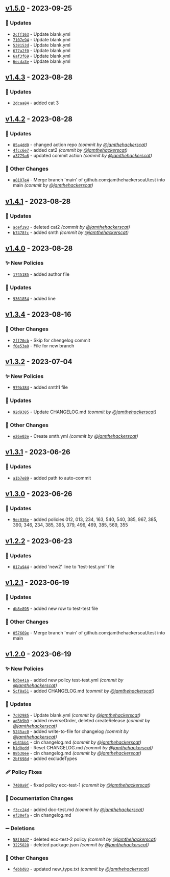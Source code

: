 
## [v1.5.0] - 2023-09-25
### :wrench: Updates
- [`2cff163`](https://github.com/jamthehackerscat/test/commit/2cff163c7c4cc199cd4b12b81a7be9799d9cc11f) - Update blank.yml
- [`7107e94`](https://github.com/jamthehackerscat/test/commit/7107e94187336e24af9e26a29de0202900170e73) - Update blank.yml
- [`538153d`](https://github.com/jamthehackerscat/test/commit/538153d73d2b00fe84b04e6512bc4352983ea2a9) - Update blank.yml
- [`677a2f0`](https://github.com/jamthehackerscat/test/commit/677a2f0bf8543d5e371c731a7c4f5deb511deb02) - Update blank.yml
- [`6af3f69`](https://github.com/jamthehackerscat/test/commit/6af3f698edd426d9fc910ebfac6ba77869078f13) - Update blank.yml
- [`6ecda3e`](https://github.com/jamthehackerscat/test/commit/6ecda3e2f65f6b5c14e08606654fec5dda47a1a7) - Update blank.yml


## [v1.4.3] - 2023-08-28
### :wrench: Updates
- [`2dcaa84`](https://github.com/jamthehackerscat/test/commit/2dcaa844cba8a05e86f3a3554860332881686839) - added cat 3


## [v1.4.2] - 2023-08-28
### :wrench: Updates
- [`85a4dd0`](https://github.com/jamthehackerscat/test/commit/85a4dd05a09fdc1f920d038248ea5bd19a91b562) - changed action repo *(commit by [@jamthehackerscat](https://github.com/jamthehackerscat))*
- [`4fcc6e7`](https://github.com/jamthehackerscat/test/commit/4fcc6e77eca36bf81b310a23bbbfe97ae4167cb6) - added cat2 *(commit by [@jamthehackerscat](https://github.com/jamthehackerscat))*
- [`a3779a6`](https://github.com/jamthehackerscat/test/commit/a3779a648c6df46a4e619f8bd2ddb6b1ce8d173e) - updated commit action *(commit by [@jamthehackerscat](https://github.com/jamthehackerscat))*

### :open_file_folder: Other Changes
- [`a8107e4`](https://github.com/jamthehackerscat/test/commit/a8107e41d8178f3beaa6813eaed06cb4b1ac8b46) - Merge branch 'main' of github.com:jamthehackerscat/test into main *(commit by [@jamthehackerscat](https://github.com/jamthehackerscat))*


## [v1.4.1] - 2023-08-28
### :wrench: Updates
- [`acef293`](https://github.com/jamthehackerscat/test/commit/acef29349b58b2bfcb590c50f13d54981fb819a6) - deleted cat2 *(commit by [@jamthehackerscat](https://github.com/jamthehackerscat))*
- [`b7478fc`](https://github.com/jamthehackerscat/test/commit/b7478fcfdb52d86b4c3eef7801a9b06e4c05243c) - added smth *(commit by [@jamthehackerscat](https://github.com/jamthehackerscat))*


## [v1.4.0] - 2023-08-28
### :sparkles: New Policies
- [`1745185`](https://github.com/jamthehackerscat/test/commit/1745185a9e31b528f3ef3bff42897093902fa001) - added author file

### :wrench: Updates
- [`9361854`](https://github.com/jamthehackerscat/test/commit/9361854441f1eeb4a01a0ac02a31b325a8535451) - added line


## [v1.3.4] - 2023-08-16
### :open_file_folder: Other Changes
- [`2ff70cb`](https://github.com/jamthehackerscat/test/commit/2ff70cbca784c73c81d22ca2dc091f644e7b2b86) - Skip for chengelog commit
- [`f0e53a0`](https://github.com/jamthehackerscat/test/commit/f0e53a0a5602a405da31a4f2e4174d1ae20798e6) - File for new branch


## [v1.3.2] - 2023-07-04
### :sparkles: New Policies
- [`979b384`](https://github.com/jamthehackerscat/test/commit/979b38488776b6c3e796ed25363f54897d5ba297) - added smth1 file

### :wrench: Updates
- [`92d9385`](https://github.com/jamthehackerscat/test/commit/92d9385962f08410a2cd7722039c3b938641177e) - Update CHANGELOG.md *(commit by [@jamthehackerscat](https://github.com/jamthehackerscat))*

### :open_file_folder: Other Changes
- [`e26e03e`](https://github.com/jamthehackerscat/test/commit/e26e03e9f15b27eb2a5a0388b723f4e6c246570f) - Create smth.yml *(commit by [@jamthehackerscat](https://github.com/jamthehackerscat))*


## [v1.3.1] - 2023-06-26
### :wrench: Updates
- [`a1b7e89`](https://github.com/jamthehackerscat/test/commit/a1b7e8993a09fffcd4cf9dd2fa1dc9376d305bde) - added path to auto-commit


## [v1.3.0] - 2023-06-26
### :wrench: Updates
- [`9ec036e`](https://github.com/jamthehackerscat/test/commit/9ec036e22a8b7b8c64004beea10d127f67ed6068) - added policies 012, 013, 234, 163, 540, 540, 385, 967, 385, 390, 346, 234, 385, 395, 379, 496, 469, 385, 569, 355


## [v1.2.2] - 2023-06-23
### :wrench: Updates
- [`017a944`](https://github.com/jamthehackerscat/test/commit/017a944bfe8029cbf93bff490b4c3c166e7d3911) - added 'new2' line to 'test-test.yml' file


## [v1.2.1] - 2023-06-19
### :wrench: Updates
- [`db8e895`](https://github.com/jamthehackerscat/test/commit/db8e895b70290b8dbd2b4f5619a6c6aa78c46013) - added new row to  test-test file

### :open_file_folder: Other Changes
- [`057669e`](https://github.com/jamthehackerscat/test/commit/057669ea899618211a13e8d21a6d1feca3edb36d) - Merge branch 'main' of github.com:jamthehackerscat/test into main


## [v1.2.0] - 2023-06-19
### :sparkles: New Policies
- [`bdbe41a`](https://github.com/jamthehackerscat/test/commit/bdbe41a87f8e8c449f723975abc697f3dbfec8ba) - added new policy test-test.yml *(commit by [@jamthehackerscat](https://github.com/jamthehackerscat))*
- [`5cf8a51`](https://github.com/jamthehackerscat/test/commit/5cf8a5173c4c67381facdc8795427a0a955f8d7c) - added CHANGELOG.md *(commit by [@jamthehackerscat](https://github.com/jamthehackerscat))*

### :wrench: Updates
- [`7c92985`](https://github.com/jamthehackerscat/test/commit/7c92985265d7307d6ee8c91541c39bacc80387c1) - Update blank.yml *(commit by [@jamthehackerscat](https://github.com/jamthehackerscat))*
- [`ad5b9b9`](https://github.com/jamthehackerscat/test/commit/ad5b9b9431b0a9e04bf7ed95572bd54b84dd27f4) - added reverseOrder, deleted createRelease *(commit by [@jamthehackerscat](https://github.com/jamthehackerscat))*
- [`5245ac0`](https://github.com/jamthehackerscat/test/commit/5245ac0b41ac26f2fe6837d029020d44ea62ed7e) - added write-to-file for changelog *(commit by [@jamthehackerscat](https://github.com/jamthehackerscat))*
- [`eb31bb1`](https://github.com/jamthehackerscat/test/commit/eb31bb1ba5cbebf381c085bcb0f6ba4f4b9fb73c) - cln changelog.md *(commit by [@jamthehackerscat](https://github.com/jamthehackerscat))*
- [`b1d0edd`](https://github.com/jamthehackerscat/test/commit/b1d0edd379bacaa912500df877fa253fbfe9b3a4) - Reset CHANGELOG.md *(commit by [@jamthehackerscat](https://github.com/jamthehackerscat))*
- [`88b30ee`](https://github.com/jamthehackerscat/test/commit/88b30ee4d22a7d70ce020efd6712cff2bbd962bb) - cln changelog.md *(commit by [@jamthehackerscat](https://github.com/jamthehackerscat))*
- [`2bf698d`](https://github.com/jamthehackerscat/test/commit/2bf698de2d445054d2460047f97c017478a0984c) - added excludeTypes

### :adhesive_bandage: Policy Fixes
- [`7400a9f`](https://github.com/jamthehackerscat/test/commit/7400a9f8333e54f5c3e932c80ff1f05ca45b5168) - fixed policy ecc-test-1 *(commit by [@jamthehackerscat](https://github.com/jamthehackerscat))*

### :memo: Documentation Changes
- [`f3cc24d`](https://github.com/jamthehackerscat/test/commit/f3cc24d0106ba875fd9c2dfeb6ae8b9852cd5438) - added doc-test.md *(commit by [@jamthehackerscat](https://github.com/jamthehackerscat))*
- [`ef30efa`](https://github.com/jamthehackerscat/test/commit/ef30efa5075cfe86b73bfbea16f0a55234cc3967) - cln changelog.md

### :heavy_minus_sign: Deletions
- [`58f04d7`](https://github.com/jamthehackerscat/test/commit/58f04d734c8e3a91b48a2003372aa8e3c2595eee) - deleted ecc-test-2 policy *(commit by [@jamthehackerscat](https://github.com/jamthehackerscat))*
- [`3225828`](https://github.com/jamthehackerscat/test/commit/322582837873f81507ddc2f9568b237812217b22) - deleted package.json *(commit by [@jamthehackerscat](https://github.com/jamthehackerscat))*

### :open_file_folder: Other Changes
- [`febbd83`](https://github.com/jamthehackerscat/test/commit/febbd839affcb3583d2c8b1245a65d5b39c23e1b) - updated new_type.txt *(commit by [@jamthehackerscat](https://github.com/jamthehackerscat))*


[v1.2.0]: https://github.com/jamthehackerscat/test/compare/v1.1.0...v1.2.0
[v1.2.1]: https://github.com/jamthehackerscat/test/compare/v1.2.0...v1.2.1
[v1.2.2]: https://github.com/jamthehackerscat/test/compare/v1.2.1...v1.2.2
[v1.3.0]: https://github.com/jamthehackerscat/test/compare/v1.2.2...v1.3.0
[v1.3.1]: https://github.com/jamthehackerscat/test/compare/v1.3.0...v1.3.1

[v1.3.2]: https://github.com/jamthehackerscat/test/compare/v1.3.1...v1.3.2
[v1.3.4]: https://github.com/jamthehackerscat/test/compare/v1.3.3...v1.3.4
[v1.4.0]: https://github.com/jamthehackerscat/test/compare/v1.3.5...v1.4.0
[v1.4.1]: https://github.com/jamthehackerscat/test/compare/v1.4.0...v1.4.1
[v1.4.2]: https://github.com/jamthehackerscat/test/compare/v1.4.1...v1.4.2
[v1.4.3]: https://github.com/jamthehackerscat/test/compare/v1.4.2...v1.4.3
[v1.5.0]: https://github.com/jamthehackerscat/test/compare/v1.4.3...v1.5.0